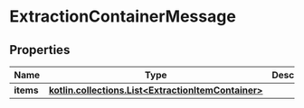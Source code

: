 
# ExtractionContainerMessage

## Properties
Name | Type | Description | Notes
------------ | ------------- | ------------- | -------------
**items** | [**kotlin.collections.List&lt;ExtractionItemContainer&gt;**](ExtractionItemContainer.md) |  |  [optional]



